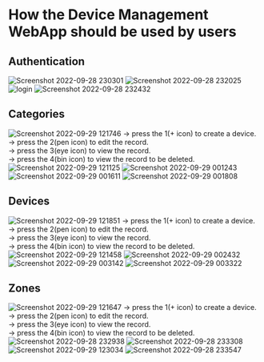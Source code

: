 # How the Device Management WebApp should be used by users
## Authentication

![Screenshot 2022-09-28 230301](https://user-images.githubusercontent.com/80751804/193002035-0bf230af-5250-4d37-be30-311e892b953b.png)
![Screenshot 2022-09-28 232025](https://user-images.githubusercontent.com/80751804/193002135-3caf21ee-6fb1-47ca-8719-6044861bb6e0.png)
![login](https://user-images.githubusercontent.com/80751804/193002218-f3a69316-c03a-447e-baa9-11186e525868.png)
![Screenshot 2022-09-28 232432](https://user-images.githubusercontent.com/80751804/193009684-2ad8215d-85dd-432f-842e-0ee5c06108fc.png)


## Categories

![Screenshot 2022-09-29 121746](https://user-images.githubusercontent.com/80751804/193006358-cda6a40b-97fb-40d2-86d1-00b9df781a43.png)
-> press the 1(+ icon) to create a device. \
-> press the 2(pen icon) to edit the record. \
-> press the 3(eye icon) to view the record. \
-> press the 4(bin icon) to view the record to be deleted. \
![Screenshot 2022-09-29 121125](https://user-images.githubusercontent.com/80751804/193006426-0ba1b0dc-ea8a-4458-9230-f91540f5dc2b.png)
![Screenshot 2022-09-29 001243](https://user-images.githubusercontent.com/80751804/193006498-d80bd5b6-3a14-47d9-8eaa-91d548dac224.png)
![Screenshot 2022-09-29 001611](https://user-images.githubusercontent.com/80751804/193006571-2151528c-288f-4479-b89a-e2285d75c586.png)
![Screenshot 2022-09-29 001808](https://user-images.githubusercontent.com/80751804/193006630-5efced36-7453-44e3-b6ad-1c2959e045f6.png)

## Devices

![Screenshot 2022-09-29 121851](https://user-images.githubusercontent.com/80751804/193006782-635511ff-d772-44c0-a37a-9d16a60d051a.png)
-> press the 1(+ icon) to create a device. \
-> press the 2(pen icon) to edit the record. \
-> press the 3(eye icon) to view the record. \
-> press the 4(bin icon) to view the record to be deleted. \
![Screenshot 2022-09-29 121458](https://user-images.githubusercontent.com/80751804/193006858-0896c6f3-5aeb-4352-a7c1-23f9a3d6afd1.png)
![Screenshot 2022-09-29 002432](https://user-images.githubusercontent.com/80751804/193006955-c99c7eac-c739-41d0-9c94-4810b6b55b28.png)
![Screenshot 2022-09-29 003142](https://user-images.githubusercontent.com/80751804/193007016-c25470b3-042e-4e13-9ace-39cb46e28eab.png)
![Screenshot 2022-09-29 003322](https://user-images.githubusercontent.com/80751804/193007043-407d2cdc-ec75-4de8-bf6b-94037034375e.png)

## Zones

![Screenshot 2022-09-29 121647](https://user-images.githubusercontent.com/80751804/193007265-83b4abd9-dc28-481b-b1de-d98ff1a0a6b7.png)
-> press the 1(+ icon) to create a device. \
-> press the 2(pen icon) to edit the record. \
-> press the 3(eye icon) to view the record. \
-> press the 4(bin icon) to view the record to be deleted. \
![Screenshot 2022-09-28 232938](https://user-images.githubusercontent.com/80751804/193007353-c3c7c9e5-aebc-4adb-8947-fea7a1dd75cf.png)
![Screenshot 2022-09-28 233308](https://user-images.githubusercontent.com/80751804/193007409-3b4830e3-bddc-423f-a05d-05cdf5cb706e.png)
![Screenshot 2022-09-29 123034](https://user-images.githubusercontent.com/80751804/193008654-30897561-d5c0-4fc1-8b5d-e69cc90e0eed.png)
![Screenshot 2022-09-28 233547](https://user-images.githubusercontent.com/80751804/193008734-e523c781-711f-4b8e-9fcb-d7602fe6a01b.png)

